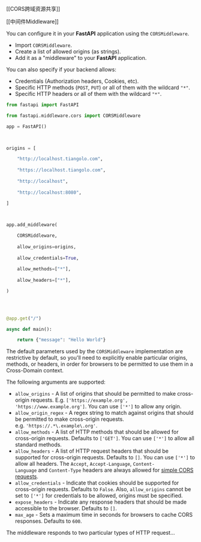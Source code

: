 
[[CORS跨域资源共享]]

[[中间件Middleware]]



You can configure it in your **FastAPI** application using the `CORSMiddleware`.
-   Import `CORSMiddleware`.
-   Create a list of allowed origins (as strings).
-   Add it as a "middleware" to your **FastAPI** application.


You can also specify if your backend allows:
-   Credentials (Authorization headers, Cookies, etc).
-   Specific HTTP methods (`POST`, `PUT`) or all of them with the wildcard `"*"`.
-   Specific HTTP headers or all of them with the wildcard `"*"`.

```python
from fastapi import FastAPI

from fastapi.middleware.cors import CORSMiddleware

app = FastAPI()

  

origins = [

	"http://localhost.tiangolo.com",
	
	"https://localhost.tiangolo.com",
	
	"http://localhost",
	
	"http://localhost:8080",

]

  

app.add_middleware(

	CORSMiddleware,
	
	allow_origins=origins,
	
	allow_credentials=True,
	
	allow_methods=["*"],
	
	allow_headers=["*"],

)

  
  

@app.get("/")

async def main():

	return {"message": "Hello World"}
```

The default parameters used by the `CORSMiddleware` implementation are restrictive by default, so you'll need to explicitly enable particular origins, methods, or headers, in order for browsers to be permitted to use them in a Cross-Domain context.

The following arguments are supported:

-   `allow_origins` - A list of origins that should be permitted to make cross-origin requests. E.g. `['https://example.org', 'https://www.example.org']`. You can use `['*']` to allow any origin.
-   `allow_origin_regex` - A regex string to match against origins that should be permitted to make cross-origin requests. e.g. `'https://.*\.example\.org'`.
-   `allow_methods` - A list of HTTP methods that should be allowed for cross-origin requests. Defaults to `['GET']`. You can use `['*']` to allow all standard methods.
-   `allow_headers` - A list of HTTP request headers that should be supported for cross-origin requests. Defaults to `[]`. You can use `['*']` to allow all headers. The `Accept`, `Accept-Language`, `Content-Language` and `Content-Type` headers are always allowed for [simple CORS requests](https://developer.mozilla.org/en-US/docs/Web/HTTP/CORS#simple_requests).
-   `allow_credentials` - Indicate that cookies should be supported for cross-origin requests. Defaults to `False`. Also, `allow_origins` cannot be set to `['*']` for credentials to be allowed, origins must be specified.
-   `expose_headers` - Indicate any response headers that should be made accessible to the browser. Defaults to `[]`.
-   `max_age` - Sets a maximum time in seconds for browsers to cache CORS responses. Defaults to `600`.

The middleware responds to two particular types of HTTP request...